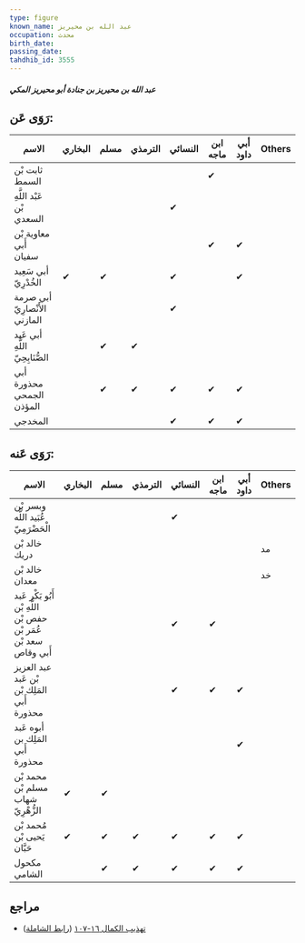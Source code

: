 ```yaml
---
type: figure
known_name: عبد الله بن محيريز
occupation: محدث
birth_date:
passing_date:
tahdhib_id: 3555
---
```

##### عبد الله بن محيريز بن جنادة أبو محيريز المكي

## رَوَى عَن:
| الاسم                           | البخاري | مسلم | الترمذي | النسائي | ابن ماجه | أبي داود | Others |
| ------------------------------- | ------- | ---- | ------- | ------- | -------- | -------- | ------ |
| ثابت بْن السمط                  |         |      |         |         | ✔        |          |        |
| عَبْد اللَّهِ بْن السعدي        |         |      |         | ✔       |          |          |        |
| معاوية بْن أَبي سفيان           |         |      |         |         | ✔        | ✔        |        |
| أبي سَعِيد الخُدْرِيّ           | ✔       | ✔    |         | ✔       |          | ✔        |        |
| أبي صرمة الأَنْصارِيّ المازني   |         |      |         | ✔       |          |          |        |
| أبي عَبد اللَّهِ الصُّنَابِحِيّ |         | ✔    | ✔       |         |          |          |        |
| أبي محذورة الجمحي المؤذن        |         | ✔    | ✔       | ✔       | ✔        | ✔        |        |
| المخدجي                         |         |      |         | ✔       | ✔        | ✔        |        |
## رَوَى عَنه:
| الاسم                                                            | البخاري | مسلم | الترمذي | النسائي | ابن ماجه | أبي داود | Others |
| ---------------------------------------------------------------- | ------- | ---- | ------- | ------- | -------- | -------- | ------ |
| وبسر بْن عُبَيد اللَّه الْحَضْرَمِيّ                             |         |      |         | ✔       |          |          |        |
| خالد بْن دريك                                                    |         |      |         |         |          |          | مد     |
| خالد بْن معدان                                                   |         |      |         |         |          |          | خد     |
| أَبُو بَكْر عَبد اللَّهِ بْن حفص بْن عُمَر بْن سعد بْن أَبي وقاص |         |      |         | ✔       | ✔        |          |        |
| عبد العزيز بْن عَبد المَلِك بْن أَبي محذورة                      |         |      |         | ✔       | ✔        | ✔        |        |
| أبوه عَبد المَلِك بن أَبي محذورة                                 |         |      |         |         |          | ✔        |        |
| محمد بْن مسلم بْن شهاب الزُّهْرِيّ                               | ✔       | ✔    |         |         |          |          |        |
| مُحمد بْن يَحيى بْن حَبَّان                                      | ✔       | ✔    | ✔       | ✔       | ✔        | ✔        |        |
| مكحول الشامي                                                     |         | ✔    | ✔       | ✔       | ✔        | ✔        |        |
## مراجع
- [تهذيب الكمال ١٦-١٠٧](obsidian://open?vault=Tahdhib-al-Kamal&file=Figures/٣٥٥٥-عبد%20الله%20بن%20محيريز%20بن%20جنادة%20أبو%20محيريز%20المكي) ([رابط الشاملة](https://shamela.ws/book/3722/8100))